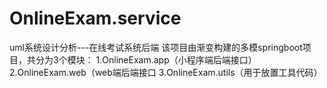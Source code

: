 # OnlineExam.service
uml系统设计分析---在线考试系统后端
该项目由渐变构建的多模springboot项目，共分为3个模块：
1.OnlineExam.app（小程序端后端接口）
2.OnlineExam.web（web端后端接口 
3.OnlineExam.utils（用于放置工具代码）
